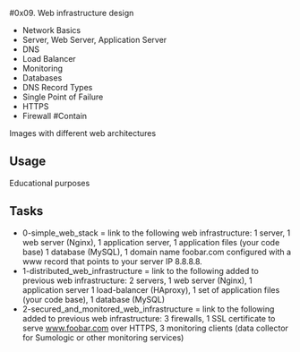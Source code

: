 #0x09. Web infrastructure design

- Network Basics
- Server, Web Server, Application Server
- DNS
- Load Balancer
- Monitoring
- Databases
- DNS Record Types
- Single Point of Failure
- HTTPS
- Firewall
#Contain

Images with different web architectures


## Usage

Educational purposes

## Tasks
- 0-simple_web_stack = link to the following web infrastructure: 1 server, 1 web server (Nginx), 1 application server, 1 application files (your code base)
1 database (MySQL), 1 domain name foobar.com configured with a www record that points to your server IP 8.8.8.8.
- 1-distributed_web_infrastructure = link to the following added to previous web infrastructure: 2 servers, 1 web server (Nginx), 1 application server
1 load-balancer (HAproxy), 1 set of application files (your code base), 1 database (MySQL) 
- 2-secured_and_monitored_web_infrastructure = link to the following added to previous web infrastructure: 3 firewalls, 1 SSL certificate to serve www.foobar.com over HTTPS, 3 monitoring clients (data collector for Sumologic or other monitoring services)
